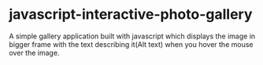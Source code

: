 # javascript-interactive-photo-gallery

A simple gallery application built with javascript which displays the image in bigger frame with the text describing it(Alt text) when you hover the mouse over the image.
